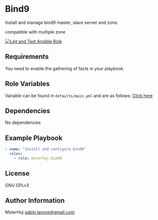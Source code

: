 Bind9
=========

Install and manage bind9 master, slave server and zone.

compatible with multiple zone

[![Lint and Test Ansible Role](https://github.com/msterhuj/ansible-role-bind9/actions/workflows/ansible-test.yml/badge.svg?branch=master)](https://github.com/msterhuj/ansible-role-bind9/actions/workflows/ansible-test.yml)

Requirements
------------

You need to enable the gathering of facts in your playbook.

Role Variables
--------------

Variable can be found in `defaults/main.yml` and are as follows: [Click here](defaults/main.yml)

Dependencies
------------

No dependencies

Example Playbook
----------------

```yaml
- name: "Install and configure bind9"
  roles:
    - role: msterhuj.bind9
```

License
-------

GNU GPLv3

Author Information
------------------

MsterHuj <gabin.lanore@gmail.com>
